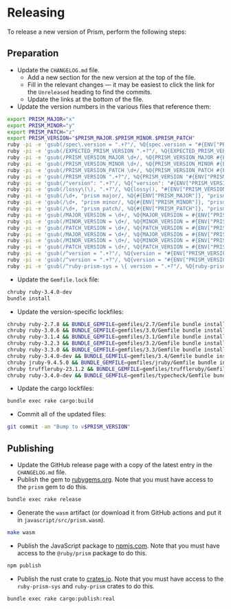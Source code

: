 # Releasing

To release a new version of Prism, perform the following steps:

## Preparation

* Update the `CHANGELOG.md` file.
  * Add a new section for the new version at the top of the file.
  * Fill in the relevant changes — it may be easiest to click the link for the `Unreleased` heading to find the commits.
  * Update the links at the bottom of the file.
* Update the version numbers in the various files that reference them:

```sh
export PRISM_MAJOR="x"
export PRISM_MINOR="y"
export PRISM_PATCH="z"
export PRISM_VERSION="$PRISM_MAJOR.$PRISM_MINOR.$PRISM_PATCH"
ruby -pi -e 'gsub(/spec\.version = ".+?"/, %Q{spec.version = "#{ENV["PRISM_VERSION"]}"})' prism.gemspec
ruby -pi -e 'gsub(/EXPECTED_PRISM_VERSION ".+?"/, %Q{EXPECTED_PRISM_VERSION "#{ENV["PRISM_VERSION"]}"})' ext/prism/extension.h
ruby -pi -e 'gsub(/PRISM_VERSION_MAJOR \d+/, %Q{PRISM_VERSION_MAJOR #{ENV["PRISM_MAJOR"]}})' include/prism/version.h
ruby -pi -e 'gsub(/PRISM_VERSION_MINOR \d+/, %Q{PRISM_VERSION_MINOR #{ENV["PRISM_MINOR"]}})' include/prism/version.h
ruby -pi -e 'gsub(/PRISM_VERSION_PATCH \d+/, %Q{PRISM_VERSION_PATCH #{ENV["PRISM_PATCH"]}})' include/prism/version.h
ruby -pi -e 'gsub(/PRISM_VERSION ".+?"/, %Q{PRISM_VERSION "#{ENV["PRISM_VERSION"]}"})' include/prism/version.h
ruby -pi -e 'gsub(/"version": ".+?"/, %Q{"version": "#{ENV["PRISM_VERSION"]}"})' javascript/package.json
ruby -pi -e 'gsub(/lossy\(\), ".+?"/, %Q{lossy(), "#{ENV["PRISM_VERSION"]}"})' rust/ruby-prism-sys/tests/utils_tests.rs
ruby -pi -e 'gsub(/\d+, "prism major/, %Q{#{ENV["PRISM_MAJOR"]}, "prism major})' templates/java/org/prism/Loader.java.erb
ruby -pi -e 'gsub(/\d+, "prism minor/, %Q{#{ENV["PRISM_MINOR"]}, "prism minor})' templates/java/org/prism/Loader.java.erb
ruby -pi -e 'gsub(/\d+, "prism patch/, %Q{#{ENV["PRISM_PATCH"]}, "prism patch})' templates/java/org/prism/Loader.java.erb
ruby -pi -e 'gsub(/MAJOR_VERSION = \d+/, %Q{MAJOR_VERSION = #{ENV["PRISM_MAJOR"]}})' templates/javascript/src/deserialize.js.erb
ruby -pi -e 'gsub(/MINOR_VERSION = \d+/, %Q{MINOR_VERSION = #{ENV["PRISM_MINOR"]}})' templates/javascript/src/deserialize.js.erb
ruby -pi -e 'gsub(/PATCH_VERSION = \d+/, %Q{PATCH_VERSION = #{ENV["PRISM_PATCH"]}})' templates/javascript/src/deserialize.js.erb
ruby -pi -e 'gsub(/MAJOR_VERSION = \d+/, %Q{MAJOR_VERSION = #{ENV["PRISM_MAJOR"]}})' templates/lib/prism/serialize.rb.erb
ruby -pi -e 'gsub(/MINOR_VERSION = \d+/, %Q{MINOR_VERSION = #{ENV["PRISM_MINOR"]}})' templates/lib/prism/serialize.rb.erb
ruby -pi -e 'gsub(/PATCH_VERSION = \d+/, %Q{PATCH_VERSION = #{ENV["PRISM_PATCH"]}})' templates/lib/prism/serialize.rb.erb
ruby -pi -e 'gsub(/^version = ".+?"/, %Q{version = "#{ENV["PRISM_VERSION"]}"})' rust/ruby-prism-sys/Cargo.toml
ruby -pi -e 'gsub(/^version = ".+?"/, %Q{version = "#{ENV["PRISM_VERSION"]}"})' rust/ruby-prism/Cargo.toml
ruby -pi -e 'gsub(/^ruby-prism-sys = \{ version = ".+?"/, %Q{ruby-prism-sys = \{ version = "#{ENV["PRISM_VERSION"]}"})' rust/ruby-prism/Cargo.toml
```

* Update the `Gemfile.lock` file:

```sh
chruby ruby-3.4.0-dev
bundle install
```

* Update the version-specific lockfiles:

```sh
chruby ruby-2.7.8 && BUNDLE_GEMFILE=gemfiles/2.7/Gemfile bundle install
chruby ruby-3.0.6 && BUNDLE_GEMFILE=gemfiles/3.0/Gemfile bundle install
chruby ruby-3.1.4 && BUNDLE_GEMFILE=gemfiles/3.1/Gemfile bundle install
chruby ruby-3.2.3 && BUNDLE_GEMFILE=gemfiles/3.2/Gemfile bundle install
chruby ruby-3.3.0 && BUNDLE_GEMFILE=gemfiles/3.3/Gemfile bundle install
chruby ruby-3.4.0-dev && BUNDLE_GEMFILE=gemfiles/3.4/Gemfile bundle install
chruby jruby-9.4.5.0 && BUNDLE_GEMFILE=gemfiles/jruby/Gemfile bundle install
chruby truffleruby-23.1.2 && BUNDLE_GEMFILE=gemfiles/truffleruby/Gemfile bundle install
chruby ruby-3.4.0-dev && BUNDLE_GEMFILE=gemfiles/typecheck/Gemfile bundle install
```

* Update the cargo lockfiles:

```sh
bundle exec rake cargo:build
```

* Commit all of the updated files:

```sh
git commit -am "Bump to v$PRISM_VERSION"
```

## Publishing

* Update the GitHub release page with a copy of the latest entry in the `CHANGELOG.md` file.
* Publish the gem to [rubygems.org](rubygems.org). Note that you must have access to the `prism` gem to do this.

```sh
bundle exec rake release
```

* Generate the `wasm` artifact (or download it from GitHub actions and put it in `javascript/src/prism.wasm`).

```sh
make wasm
```

* Publish the JavaScript package to [npmjs.com](npmjs.com). Note that you must have access to the `@ruby/prism` package to do this.

```sh
npm publish
```

* Publish the rust crate to [crates.io](crates.io). Note that you must have access to the `ruby-prism-sys` and `ruby-prism` crates to do this.

```sh
bundle exec rake cargo:publish:real
```
